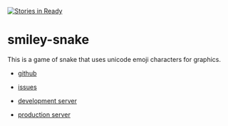 [![Stories in Ready](https://badge.waffle.io/kinseyzaire/smiley-snake.svg?label=ready&title=Ready)](http://waffle.io/kinseyzaire/smiley-snake)
# smiley-snake

This is a game of snake that uses unicode emoji characters for graphics.

* [github](https://github.com/kinseyzaire/smiley-snake)

* [issues](https://waffle.io/kinseyzaire/smiley-snake)

* [development server](http://dev-smiley-snake.herokuapp.com/)

* [production server](http://smiley-snake.herokuapp.com/)
